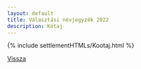 ```yaml
---
layout: default
title: Választási névjegyzék 2022
description: Kótaj
---
```


{% include settlementHTMLs/Kootaj.html %}

[Vissza](../)